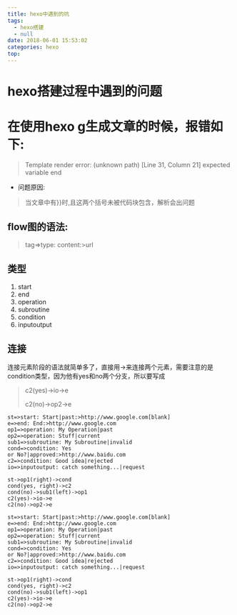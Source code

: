 ```yaml
---
title: hexo中遇到的坑
tags:
  - hexo搭建
  - null
date: 2018-06-01 15:53:02
categories: hexo
top:
---
```


# hexo搭建过程中遇到的问题

<!-- more-->

# 在使用hexo g生成文章的时候，报错如下:
> Template render error: (unknown path) [Line 31, Column 21]
expected variable end

- 问题原因:
> 当文章中有}}时,且这两个括号未被代码块包含，解析会出问题



## flow图的语法:

> tag=>type: content:>url  

## 类型

1. start
2. end
3. operation
4. subroutine
5. condition
6. inputoutput

## 连接

连接元素阶段的语法就简单多了，直接用->来连接两个元素，需要注意的是condition类型，因为他有yes和no两个分支，所以要写成 

> c2(yes)->io->e  
>
> c2(no)->op2->e 

```
st=>start: Start|past:>http://www.google.com[blank]
e=>end: End:>http://www.google.com
op1=>operation: My Operation|past
op2=>operation: Stuff|current
sub1=>subroutine: My Subroutine|invalid
cond=>condition: Yes 
or No?|approved:>http://www.baidu.com
c2=>condition: Good idea|rejected
io=>inputoutput: catch something...|request

st->op1(right)->cond
cond(yes, right)->c2
cond(no)->sub1(left)->op1
c2(yes)->io->e
c2(no)->op2->e
```

```flow
st=>start: Start|past:>http://www.google.com[blank]
e=>end: End:>http://www.google.com
op1=>operation: My Operation|past
op2=>operation: Stuff|current
sub1=>subroutine: My Subroutine|invalid
cond=>condition: Yes 
or No?|approved:>http://www.baidu.com
c2=>condition: Good idea|rejected
io=>inputoutput: catch something...|request

st->op1(right)->cond
cond(yes, right)->c2
cond(no)->sub1(left)->op1
c2(yes)->io->e
c2(no)->op2->e
```

